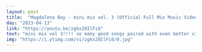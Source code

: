 ```yaml
---
layout: post
title:  "Magdalena Bay - mini mix vol. 3 (Official Full Mix Music Video)"
day: "2023-04-13"
link: "https://youtu.be/zgkx28IlFi8"
text: "mini mix vol 3!!!! so many good songs paired with even better visuals!!!"
img: "https://i.ytimg.com/vi/zgkx28IlFi8/0.jpg"
---
```


